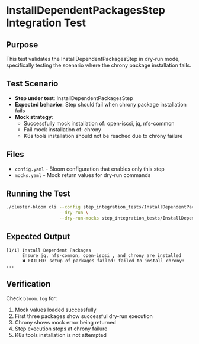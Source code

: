 # InstallDependentPackagesStep Integration Test

## Purpose
This test validates the InstallDependentPackagesStep in dry-run mode, specifically testing the scenario where the chrony package installation fails.

## Test Scenario
- **Step under test**: InstallDependentPackagesStep
- **Expected behavior**: Step should fail when chrony package installation fails
- **Mock strategy**:
  - Successfully mock installation of: open-iscsi, jq, nfs-common
  - Fail mock installation of: chrony
  - K8s tools installation should not be reached due to chrony failure

## Files
- `config.yaml` - Bloom configuration that enables only this step
- `mocks.yaml` - Mock return values for dry-run commands

## Running the Test

```bash
./cluster-bloom cli --config step_integration_tests/InstallDependentPackagesStep/config.yaml \
                    --dry-run \
                    --dry-run-mocks step_integration_tests/InstallDependentPackagesStep/mocks.yaml
```

## Expected Output
```
[1/1] Install Dependent Packages
      Ensure jq, nfs-common, open-iscsi , and chrony are installed
      ❌ FAILED: setup of packages failed: failed to install chrony: ...
```

## Verification
Check `bloom.log` for:
1. Mock values loaded successfully
2. First three packages show successful dry-run execution
3. Chrony shows mock error being returned
4. Step execution stops at chrony failure
5. K8s tools installation is not attempted

